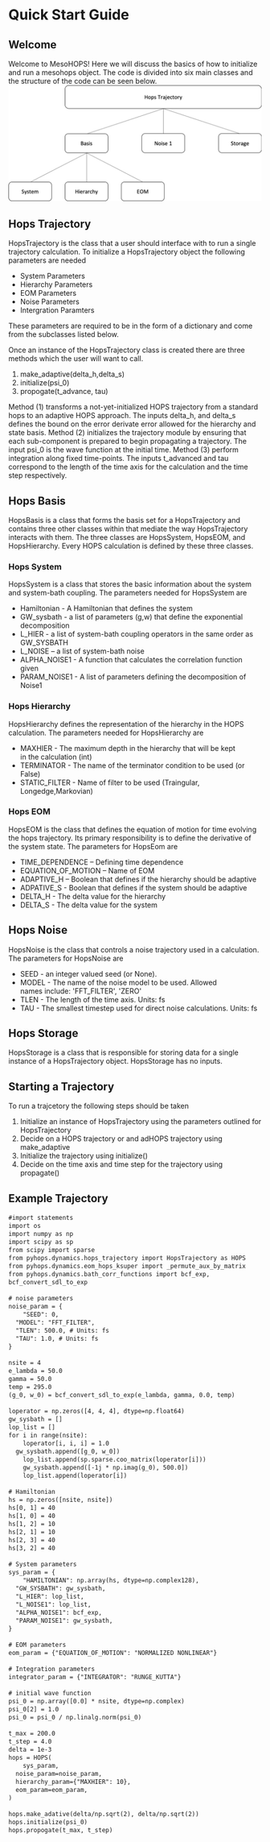 # Quick Start Guide
## Welcome
Welcome to MesoHOPS! Here we will discuss the basics of how to initialize and run a mesohops object. The code is divided into six main classes and the structure of the code can be seen below.
![Alt](hops_struct.png)

## Hops Trajectory
HopsTrajectory is the class that a user should interface with to run a single trajectory calculation. To initialize a HopsTrajectory object the following parameters are needed

- System Parameters 
- Hierarchy Parameters
- EOM Parameters 
- Noise Parameters
- Intergration Paramters

These parameters are required to be in the form of a dictionary and come from the subclasses listed below.

Once an instance of the HopsTrajectory class is created there are three methods which the user will want to call.
1. make_adaptive(delta_h,delta_s)
2. initialize(psi_0)
3. propogate(t_advance, tau)

Method (1) transforms a not-yet-initialized HOPS trajectory from a standard hops to an adaptive HOPS approach. The inputs delta_h, and delta_s defines the bound on the error derivate error allowed for the hierarchy and state basis. Method (2) initializes the trajectory module by ensuring that  
each sub-component is prepared to begin propagating a trajectory. The input psi_0 is the wave function at the initial time. Method (3) perform integration along fixed time-points.  The inputs t_advanced and tau correspond to the length of the time axis for the calculation and the time step respectively. 

## Hops Basis
HopsBasis is a class that forms the basis set for a HopsTrajectory and contains three other classes within that mediate the way HopsTrajectory interacts with them. The three classes are HopsSystem, HopsEOM, and HopsHierarchy. Every HOPS calculation is defined by these three classes.

### Hops System
HopsSystem is a class that stores the basic information about the system and system-bath coupling. The parameters needed for HopsSystem are
 - Hamiltonian - A Hamiltonian that defines the system
- GW_sysbath - a list of parameters (g,w) that define the exponential  decomposition
- L_HIER - a list of system-bath coupling operators in the same order as GW_SYSBATH
- L_NOISE – a list of system-bath noise
- ALPHA_NOISE1 - A function that calculates the correlation function given
- PARAM_NOISE1 - A list of parameters defining the decomposition of Noise1
### Hops Hierarchy 
HopsHierarchy defines the representation of the hierarchy in the HOPS calculation.  The parameters needed for HopsHierarchy are
- MAXHIER - The maximum depth in the hierarchy that will be kept  
in the calculation (int)
- TERMINATOR - The name of the terminator condition to be used (or False)
- STATIC_FILTER - Name of filter to be used (Traingular, Longedge,Markovian)

### Hops EOM 
HopsEOM is the class that defines the equation of motion for time evolving the hops trajectory. Its primary responsibility is to define the derivative of the system state.  The parameters for HopsEom are 
- TIME_DEPENDENCE – Defining time dependence
- EQUATION_OF_MOTION – Name of EOM
- ADAPTIVE_H – Boolean that defines if the hierarchy should be adaptive
- ADPATIVE_S - Boolean that defines if the system should be adaptive
- DELTA_H - The delta value for the hierarchy
- DELTA_S - The delta value for the system

## Hops Noise
HopsNoise is the class that controls a noise trajectory used in a calculation.  The parameters for HopsNoise are 
- SEED - an integer valued seed (or None).
- MODEL - The name of the noise model to be used. Allowed  
names include: 'FFT_FILTER', 'ZERO'
- TLEN - The length of the time axis. Units: fs
- TAU - The smallest timestep used for direct noise calculations. Units: fs

## Hops Storage
HopsStorage is a class that is responsible for storing data for a single instance of a HopsTrajectory object. HopsStorage has no inputs.

## Starting a Trajectory
To run a trajcetory the following steps should be taken

1. Initialize an instance of HopsTrajectory using the parameters outlined for HopsTrajectory
2. Decide on a HOPS trajectory or and adHOPS trajectory using make_adaptive
3. Initialize the trajectory using initialize()
4. Decide on the time axis and time step for the trajectory using propagate()

## Example Trajectory
```
#import statements
import os  
import numpy as np  
import scipy as sp  
from scipy import sparse  
from pyhops.dynamics.hops_trajectory import HopsTrajectory as HOPS  
from pyhops.dynamics.eom_hops_ksuper import _permute_aux_by_matrix  
from pyhops.dynamics.bath_corr_functions import bcf_exp, bcf_convert_sdl_to_exp  
  
# noise parameters
noise_param = {  
    "SEED": 0,  
  "MODEL": "FFT_FILTER",  
  "TLEN": 500.0, # Units: fs  
  "TAU": 1.0, # Units: fs  
}  
  
nsite = 4  
e_lambda = 50.0  
gamma = 50.0  
temp = 295.0  
(g_0, w_0) = bcf_convert_sdl_to_exp(e_lambda, gamma, 0.0, temp)  
  
loperator = np.zeros([4, 4, 4], dtype=np.float64)  
gw_sysbath = []  
lop_list = []  
for i in range(nsite):  
    loperator[i, i, i] = 1.0  
  gw_sysbath.append([g_0, w_0])  
    lop_list.append(sp.sparse.coo_matrix(loperator[i]))  
    gw_sysbath.append([-1j * np.imag(g_0), 500.0])  
    lop_list.append(loperator[i])  
  
# Hamiltonian
hs = np.zeros([nsite, nsite])  
hs[0, 1] = 40  
hs[1, 0] = 40  
hs[1, 2] = 10  
hs[2, 1] = 10  
hs[2, 3] = 40  
hs[3, 2] = 40  
  
# System parameters
sys_param = {  
    "HAMILTONIAN": np.array(hs, dtype=np.complex128),  
  "GW_SYSBATH": gw_sysbath,  
  "L_HIER": lop_list,  
  "L_NOISE1": lop_list,  
  "ALPHA_NOISE1": bcf_exp,  
  "PARAM_NOISE1": gw_sysbath,  
}  
  
# EOM parameters
eom_param = {"EQUATION_OF_MOTION": "NORMALIZED NONLINEAR"}  
  
# Integration parameters 
integrator_param = {"INTEGRATOR": "RUNGE_KUTTA"}  
  
# initial wave function
psi_0 = np.array([0.0] * nsite, dtype=np.complex)  
psi_0[2] = 1.0  
psi_0 = psi_0 / np.linalg.norm(psi_0)  
  
t_max = 200.0  
t_step = 4.0  
delta = 1e-3
hops = HOPS(  
    sys_param,  
  noise_param=noise_param,  
  hierarchy_param={"MAXHIER": 10},  
  eom_param=eom_param,  
)  

hops.make_adative(delta/np.sqrt(2), delta/np.sqrt(2))
hops.initialize(psi_0)
hops.propogate(t_max, t_step)
```

